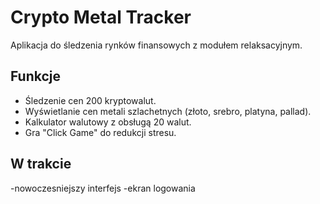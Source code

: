 # Crypto Metal Tracker

Aplikacja do śledzenia rynków finansowych z modułem relaksacyjnym.

## Funkcje
- Śledzenie cen 200 kryptowalut.
- Wyświetlanie cen metali szlachetnych (złoto, srebro, platyna, pallad).
- Kalkulator walutowy z obsługą 20 walut.
- Gra "Click Game" do redukcji stresu.

## W trakcie
-nowoczesniejszy interfejs
-ekran logowania

